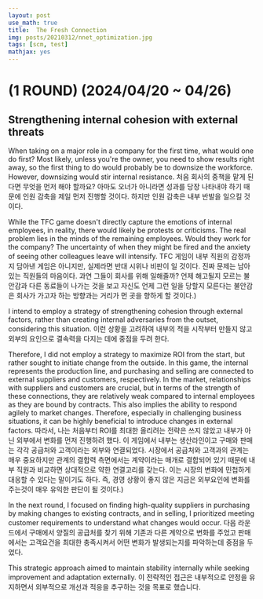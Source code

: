 ```yaml
---
layout: post
use_math: true
title:  The Fresh Connection
img: posts/20210312/nnet_optimization.jpg
tags: [scm, test]
mathjax: yes 
---
```


# (1 ROUND) (2024/04/20 ~ 04/26)

## Strengthening internal cohesion with external threats

When taking on a major role in a company for the first time, what would one do first? Most likely, unless you're the owner, you need to show results right away, so the first thing to do would probably be to downsize the workforce. However, downsizing would stir internal resistance.
처음 회사의 중책을 맡게 된다면 무엇을 먼저 해야 할까요? 아마도 오너가 아니라면 성과를 당장 나타내야 하기 때문에 인원 감축을 제일 먼저 진행할 것이다. 하지만 인원 감축은 내부 반발을 일으킬 것이다.

While the TFC game doesn't directly capture the emotions of internal employees, in reality, there would likely be protests or criticisms. The real problem lies in the minds of the remaining employees. Would they work for the company? The uncertainty of when they might be fired and the anxiety of seeing other colleagues leave will intensify.
TFC 게임이 내부 직원의 감정까지 담아낸 게임은 아니지만, 실제라면 반대 시위나 비판이 일 것이다. 진짜 문제는 남아있는 직원들의 마음이다. 과연 그들이 회사를 위해 일해줄까? 언제 해고될지 모르는 불안감과 다른 동료들이 나가는 것을 보고 자신도 언제 그런 일을 당할지 모른다는 불안감은 회사가 가고자 하는 방향과는 거리가 먼 곳을 향하게 할 것이다.)

I intend to employ a strategy of strengthening cohesion through external factors, rather than creating internal adversaries from the outset, considering this situation.
이런 상황을 고려하여 내부의 적을 시작부터 만들지 않고 외부의 요인으로 결속력을 다지는 데에 중점을 두려 한다.

Therefore, I did not employ a strategy to maximize ROI from the start, but rather sought to initiate change from the outside. In this game, the internal represents the production line, and purchasing and selling are connected to external suppliers and customers, respectively. In the market, relationships with suppliers and customers are crucial, but in terms of the strength of these connections, they are relatively weak compared to internal employees as they are bound by contracts. This also implies the ability to respond agilely to market changes. Therefore, especially in challenging business situations, it can be highly beneficial to introduce changes in external factors.
따라서, 나는 처음부터 ROI를 최대한 올리려는 전략은 쓰지 않았고 내부가 아닌 외부에서 변화를 먼저 진행하려 했다. 이 게임에서 내부는 생산라인이고 구매와 판매는 각각 공급처와 고객이라는 외부와 연결되었다. 시장에서 공급처와 고객과의 관계는 매우 중요하지만 관계의 결합력 측면에서는 계약이라는 매개로 결합되어 있기 때문에 내부 직원과 비교하면 상대적으로 약한 연결고리를 갖는다. 이는 시장의 변화에 민첩하게 대응할 수 있다는 말이기도 하다. 즉, 경영 상황이 좋지 않은 지금은 외부요인에 변화를 주는것이 매우 유익한 판단이 될 것이다.)

In the next round, I focused on finding high-quality suppliers in purchasing by making changes to existing contracts, and in selling, I prioritized meeting customer requirements to understand what changes would occur.
다음 라운드에서 구매에서 양질의 공급처를 찾기 위해 기존과 다른 계약으로 변화를 주었고 판매에서는 고객요건을 최대한 충족시켜서 어떤 변화가 발생되는지를 파악하는데 중점을 두었다.

This strategic approach aimed to maintain stability internally while seeking improvement and adaptation externally.
이 전략적인 접근은 내부적으로 안정을 유지하면서 외부적으로 개선과 적응을 추구하는 것을 목표로 했습니다.

